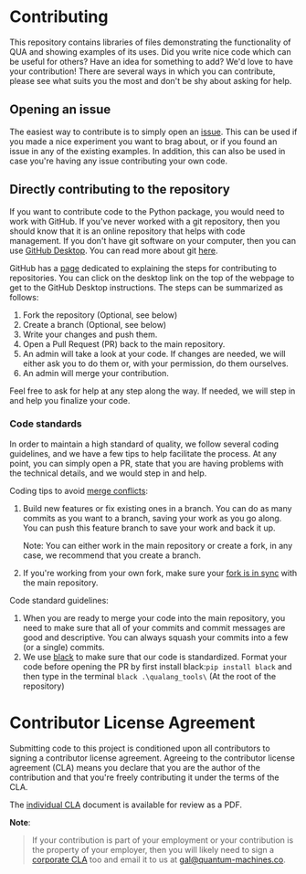 # Contributing

This repository contains libraries of files demonstrating the functionality of QUA and showing examples of its uses.
Did you write nice code which can be useful for others? Have an idea for something to add? We'd love to have your contribution!
There are several ways in which you can contribute, please see what suits you the most and don't be shy about asking for help.

## Opening an issue

The easiest way to contribute is to simply open an [issue](https://github.com/qua-platform/qua-libs/issues).
This can be used if you made a nice experiment you want to brag about, or if you found an issue in any of the existing examples.
In addition, this can also be used in case you're having any issue contributing your own code.

## Directly contributing to the repository

If you want to contribute code to the Python package, you would need to work with GitHub. 
If you've never worked with a git repository, then you should know that it is an online repository that helps with code management.
If you don't have git software on your computer, then you can use [GitHub Desktop](https://desktop.github.com/).
You can read more about git [here](https://docs.github.com/en/get-started/using-git/about-git).

GitHub has a [page](https://docs.github.com/en/get-started/quickstart/contributing-to-projects) dedicated to explaining the steps for contributing to repositories. 
You can click on the desktop link on the top of the webpage to get to the GitHub Desktop instructions.
The steps can be summarized as follows:
1. Fork the repository (Optional, see below)
2. Create a branch (Optional, see below)
3. Write your changes and push them.
4. Open a Pull Request (PR) back to the main repository.
5. An admin will take a look at your code. If changes are needed, we will either ask you to do them or, with your permission, do them ourselves.
6. An admin will merge your contribution.

Feel free to ask for help at any step along the way. If needed, we will step in and help you finalize your code.

### Code standards

In order to maintain a high standard of quality, we follow several coding guidelines, and we have a few tips to help facilitate the process.
At any point, you can simply open a PR, state that you are having problems with the technical details, and we would step in and help.

Coding tips to avoid [merge conflicts](https://docs.github.com/en/pull-requests/collaborating-with-pull-requests/addressing-merge-conflicts/resolving-a-merge-conflict-on-github):
1. Build new features or fix existing ones in a branch. You can do as many commits as you want to a branch, saving your work as you go along. You can push this feature branch to save your work and back it up. 
   
    Note: You can either work in the main repository or create a fork, in any case, we recommend that you create a branch.
2. If you're working from your own fork, make sure your [fork is in sync](https://docs.github.com/en/pull-requests/collaborating-with-pull-requests/working-with-forks/syncing-a-fork) with the main repository.

Code standard guidelines:
1. When you are ready to merge your code into the main repository, you need to make sure that all of your commits and commit messages are good and descriptive. You can always squash your commits into a few (or a single) commits.
2. We use [black](https://pypi.org/project/black/) to make sure that our code is standardized. Format your code before opening the PR by first install black:```pip install black``` and then type in the terminal ```black .\qualang_tools\``` (At the root of the repository)

# Contributor License Agreement

Submitting code to this project is conditioned upon all contributors to signing a contributor license agreement.
Agreeing to the contributor license agreement (CLA) means you declare that you are the author of the contribution and 
that you're freely contributing it under the terms of the CLA.

The [individual CLA](CLA/QUA_SDK_libraries.pdf)
document is available for review as a PDF.

**Note**:
> If your contribution is part of your employment or your contribution
> is the property of your employer, then you will likely need to sign a
> [corporate CLA](CLA/QUA_SDK_libraries_Corporate.pdf) too and
> email it to us at <gal@quantum-machines.co>.
